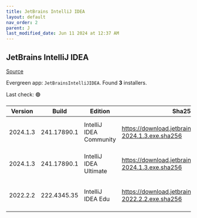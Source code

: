 ```yaml
---
title: JetBrains IntelliJ IDEA
layout: default
nav_order: 2
parent: J
last_modified_date: Jun 11 2024 at 12:37 AM
---
```


## JetBrains IntelliJ IDEA

[Source](https://www.jetbrains.com/)

Evergreen app: `JetBrainsIntelliJIDEA`. Found **3** installers.

Last check: 🟢

| Version  | Build       | Edition                 | Sha256                                                         | Date       | Size       | Type | URI                                                                                                                |
| -------- | ----------- | ----------------------- | -------------------------------------------------------------- | ---------- | ---------- | ---- | ------------------------------------------------------------------------------------------------------------------ |
| 2024.1.3 | 241.17890.1 | IntelliJ IDEA Community | https://download.jetbrains.com/idea/ideaIC-2024.1.3.exe.sha256 | 10/6/2024  | 598072496  | exe  | [https://download.jetbrains.com/idea/ideaIC-2024.1.3.exe](https://download.jetbrains.com/idea/ideaIC-2024.1.3.exe) |
| 2024.1.3 | 241.17890.1 | IntelliJ IDEA Ultimate  | https://download.jetbrains.com/idea/ideaIU-2024.1.3.exe.sha256 | 10/6/2024  | 1001047144 | exe  | [https://download.jetbrains.com/idea/ideaIU-2024.1.3.exe](https://download.jetbrains.com/idea/ideaIU-2024.1.3.exe) |
| 2022.2.2 | 222.4345.35 | IntelliJ IDEA Edu       | https://download.jetbrains.com/idea/ideaIE-2022.2.2.exe.sha256 | 27/10/2022 | 693805272  | exe  | [https://download.jetbrains.com/idea/ideaIE-2022.2.2.exe](https://download.jetbrains.com/idea/ideaIE-2022.2.2.exe) |

